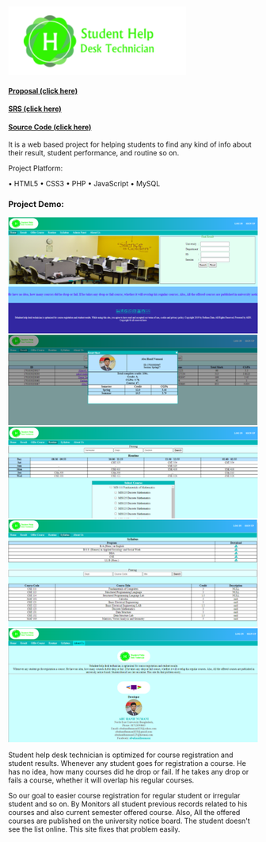 ![Application UI](https://github.com/abuhanifnumani/Student-Help-Desk-Technician/blob/master/SHDT%20code/img/1.png)
<br>
#### [Proposal (click here)](https://github.com/abuhanifnumani/Student-Help-Desk-Technician/raw/master/Proposal%20(SHDT).docx)
#### [SRS (click here)](https://github.com/abuhanifnumani/Student-Help-Desk-Technician/raw/master/SRS%20(SHDT).docx)
#### [Source Code (click here)](https://github.com/abuhanifnumani/Student-Help-Desk-Technician/tree/master/SHDT%20code)


It is a web based project for helping students to find any kind of info about their result, student performance, and routine so on.

Project Platform:

•	HTML5
•	CSS3
•	PHP
•	JavaScript
•	MySQL

### Project Demo:
![Home Page](https://github.com/abuhanifnumani/Student-Help-Desk-Technician/blob/master/Demo%20(4).png)
![Result UI](https://github.com/abuhanifnumani/Student-Help-Desk-Technician/blob/master/Demo%20(2).png)
![Application UI](https://github.com/abuhanifnumani/Student-Help-Desk-Technician/blob/master/Demo%20(3).png)
![Application UI](https://github.com/abuhanifnumani/Student-Help-Desk-Technician/blob/master/Demo%20(5).png)
![Application UI](https://github.com/abuhanifnumani/Student-Help-Desk-Technician/blob/master/Demo%20(1).png)


Student help desk technician is optimized for course registration and student results.
Whenever any student goes for registration a course. He has no idea, how many courses did he drop or fail. If he takes any drop or fails a course, whether it will overlap his regular courses.

So our goal to easier course registration for regular student or irregular student and so on. By Monitors all student previous records related to his courses and also current semester offered course. Also, All the offered courses are published on the university notice board. The student doesn't see the list online. This site fixes that problem easily. 


